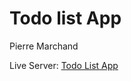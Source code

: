 # Todo list App

Pierre Marchand

Live Server: [Todo List App](http://in-info-web4.informatics.iupui.edu/~pmarchan/N322/todo-list-app)
